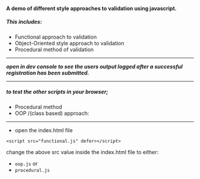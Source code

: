 #### A demo of different style approaches to validation using javascript.

##### This includes:

- Functional approach to validation
- Object-Oriented style approach to validation
- Procedural method of validation

<hr>

_**open in dev console to see the users output logged after a successful registration has been submitted.**_
<hr>

##### to test the other scripts in your browser; 
- Procedural method
- OOP /(class based) approach:

<hr>

- open the index.html file

```
<script src="functional.js" defer></script>
```

change the above src value inside the index.html file to either:

- `oop.js` 
or
- `procedural.js`